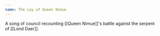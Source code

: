 ```yaml
---
name: The Lay of Queen Nimue
---
```


A song of council recounting [[Queen Nimue]]'s battle against the serpent of [[Lond Daer]].